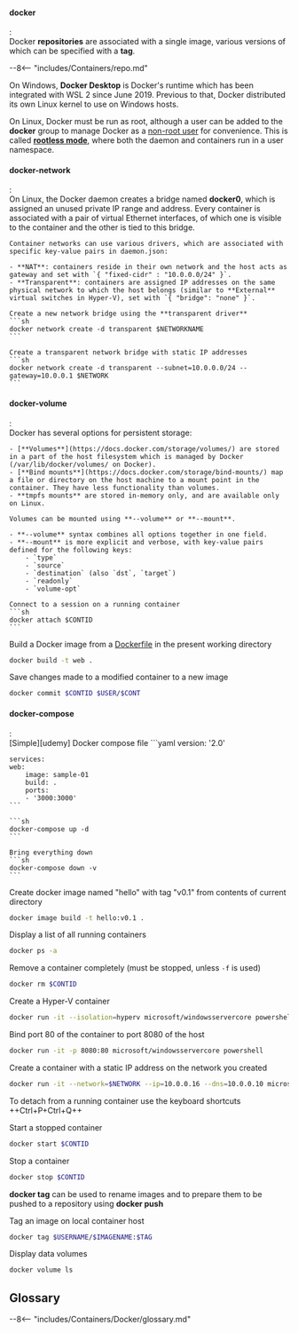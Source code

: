#### docker
:   
    Docker **repositories** are associated with a single image, various versions of which can be specified with a **tag**.

--8<-- "includes/Containers/repo.md"

On Windows, **Docker Desktop** is Docker's runtime which has been integrated with WSL 2 since June 2019. 
Previous to that, Docker distributed its own Linux kernel to use on Windows hosts.

On Linux, Docker must be run as root, although a user can be added to the **docker** group to manage Docker as a [non-root user](https://docs.docker.com/engine/install/linux-postinstall/) for convenience.
This is called [**rootless mode**](https://docs.docker.com/engine/security/rootless/), where both the daemon and containers run in a user namespace.


#### docker-network
:   
    On Linux, the Docker daemon creates a bridge named **docker0**, which is assigned an unused private IP range and address.
    Every container is associated with a pair of virtual Ethernet interfaces, of which one is visible to the container and the other is tied to this bridge.

    Container networks can use various drivers, which are associated with specific key-value pairs in daemon.json:

    - **NAT**: containers reside in their own network and the host acts as gateway and set with `{ "fixed-cidr" : "10.0.0.0/24" }`.
    - **Transparent**: containers are assigned IP addresses on the same physical network to which the host belongs (similar to **External** virtual switches in Hyper-V), set with `{ "bridge": "none" }`.

    Create a new network bridge using the **transparent driver**
    ```sh
    docker network create -d transparent $NETWORKNAME
    ```

    Create a transparent network bridge with static IP addresses
    ```sh
    docker network create -d transparent --subnet=10.0.0.0/24 --gateway=10.0.0.1 $NETWORK
    ```

#### docker-volume
:   
    Docker has several options for persistent storage:

    - [**Volumes**](https://docs.docker.com/storage/volumes/) are stored in a part of the host filesystem which is managed by Docker (/var/lib/docker/volumes/ on Docker).
    - [**Bind mounts**](https://docs.docker.com/storage/bind-mounts/) map a file or directory on the host machine to a mount point in the container. They have less functionality than volumes.
    - **tmpfs mounts** are stored in-memory only, and are available only on Linux.

    Volumes can be mounted using **--volume** or **--mount**.

    - **--volume** syntax combines all options together in one field.
    - **--mount** is more explicit and verbose, with key-value pairs defined for the following keys:
        - `type`
        - `source`
        - `destination` (also `dst`, `target`)
        - `readonly`
        - `volume-opt`

    Connect to a session on a running container
    ```sh
    docker attach $CONTID
    ```

Build a Docker image from a [Dockerfile](#dockerfile) in the present working directory
```sh
docker build -t web .
```

Save changes made to a modified container to a new image
```sh
docker commit $CONTID $USER/$CONT
```

#### docker-compose
:   
    [Simple][udemy] Docker compose file
    ```yaml
    version: '2.0'

    services:
    web:
        image: sample-01
        build: .
        ports:
        - '3000:3000'
    ```

    ```sh
    docker-compose up -d
    ```

    Bring everything down
    ```sh
    docker-compose down -v
    ```



Create docker image named "hello" with tag "v0.1" from contents of current directory
```sh
docker image build -t hello:v0.1 .
```

Display a list of all running containers
```sh
docker ps -a
```

Remove a container completely (must be stopped, unless `-f` is used)
```sh
docker rm $CONTID
```

Create a Hyper-V container
```sh
docker run -it --isolation=hyperv microsoft/windowsservercore powershell
```

Bind port 80 of the container to port 8080 of the host
```sh
docker run -it -p 8080:80 microsoft/windowsservercore powershell
```

Create a container with a static IP address on the network you created
```sh
docker run -it --network=$NETWORK --ip=10.0.0.16 --dns=10.0.0.10 microsoft/windowsservercore powershell
```

To detach from a running container use the keyboard shortcuts ++Ctrl+P+Ctrl+Q++

Start a stopped container
```sh
docker start $CONTID
```

Stop a container
```sh
docker stop $CONTID
```

**docker tag** can be used to rename images and to prepare them to be pushed to a repository using **docker push**

Tag an image on local container host
```sh
docker tag $USERNAME/$IMAGENAME:$TAG
```

Display data volumes
```sh
docker volume ls
```

## Glossary

--8<-- "includes/Containers/Docker/glossary.md"